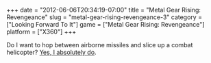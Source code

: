 +++
date = "2012-06-06T20:34:19-07:00"
title = "Metal Gear Rising: Revengeance"
slug = "metal-gear-rising-revengeance-3"
category = ["Looking Forward To It"]
game = ["Metal Gear Rising: Revengeance"]
platform = ["X360"]
+++

Do I want to hop between airborne missiles and slice up a combat helicopter?  <a href="http://www.joystiq.com/2012/06/01/metal-gear-rising-revengeance-e3-2012-trailer-is-a-real-cut-up/">Yes, I absolutely do</a>.